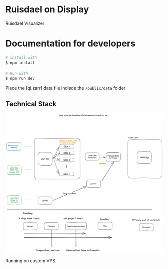 # Ruisdael on Display

Ruisdael Visualizer

# Documentation for developers

```bash
# install with
$ npm install

# Run with
$ npm run dev
```

Place the [ql.zarr] data file indisde the `/public/data` folder

## Technical Stack
![Tech Stack Diagram](https://github.com/NLeSC/zarrviz/blob/e4f1917eec5609ba1c6c71d44eda18d47bd89554/DIAGRAM.excalidraw.png)

Running on custom VPS. 
